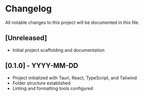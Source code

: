 # Changelog

All notable changes to this project will be documented in this file.

## [Unreleased]
- Initial project scaffolding and documentation

## [0.1.0] - YYYY-MM-DD
- Project initialized with Tauri, React, TypeScript, and Tailwind
- Folder structure established
- Linting and formatting tools configured
